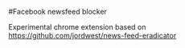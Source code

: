#Facebook newsfeed blocker

Experimental chrome extension based on https://github.com/jordwest/news-feed-eradicator
